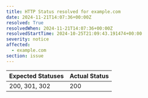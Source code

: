 ```yaml
---
title: HTTP Status resolved for example.com
date: 2024-11-21T14:07:36+00:00Z
resolved: True
resolvedWhen: 2024-11-21T14:07:36+00:00Z
resolvedStartTime: 2024-10-25T21:09:43.191474+00:00
severity: notice
affected:
  - example.com
section: issue
---
```


| Expected Statuses | Actual Status  |
|-------------------|----------------|
| 200, 301, 302 | 200 |
